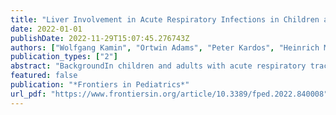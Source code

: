 ```yaml
---
title: "Liver Involvement in Acute Respiratory Infections in Children and Adolescents – Results of a Non-interventional Study"
date: 2022-01-01
publishDate: 2022-11-29T15:07:45.276743Z
authors: ["Wolfgang Kamin", "Ortwin Adams", "Peter Kardos", "Heinrich Matthys", "Norbert Meister", "Christian P. Strassburg"]
publication_types: ["2"]
abstract: "BackgroundIn children and adults with acute respiratory tract infections (ARTI), elevations of serum liver enzyme activities are frequently observed in clinical practice. However, epidemiological data particularly in the pediatric population are very limited. The aim of this study was to assess the incidence of hepatic involvement, to identify the viruses and to analyze risk factors in children and adolescents with ARTI in a real-world setting.MethodsWe report on a prospective, multicenter, non-interventional study with 1,010 consecutive patients aged 1–17 years with ARTI who consulted a physician within 5 days after onset of symptoms. Laboratory blood tests and PCR virus detection in nasopharyngeal lavage were performed at first presentation and after 3–7 days. Patients with elevated activities of serum liver enzymes (ASAT, ALAT, and γ-GT) were determined in local laboratories and values were normalized by dividing by the individual upper limit of the normal range (ULN). The resulting index (textless1 means below ULN, textgreater1 means above ULN) allowed to compare results from laboratories with different reference ranges.ResultsLaboratory test results of 987 patients were available at first visit. 11.1% (95% CI: 9.2–13.3%) exhibited an elevation of ASAT, ALAT, and/or γ-GT activities. Virus DNA or RNA was identified in nasopharyngeal lavages of 63% of the patients. 12.2% of patients with positive PCR and 9.7% of those with negative PCR (p = 0.25) had elevated serum liver enzyme activities. The highest rates were observed in patients with a positive result for influenza B virus (24.4%) followed by human metapneumovirus (14.6%), and human coronavirus (others than SARS-CoV-2) (13.6%). The rate of children and adolescents with ARTI and elevation of serum liver enzyme activities correlated with the virus species and with overweight of the patients but did not differ in patients with or without previous medication intake.ConclusionElevated enzyme activities are present in about 10% of children and adolescents with ARTI. In our cohort, these elevations were mild to moderate; probably resulting from an inflammation process with hepatic involvement."
featured: false
publication: "*Frontiers in Pediatrics*"
url_pdf: "https://www.frontiersin.org/article/10.3389/fped.2022.840008"
---
```


